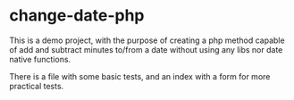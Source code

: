 # change-date-php

This is a demo project, with the purpose of creating a php method capable of add and subtract minutes to/from a date without using any libs nor date native functions.


There is a file with some basic tests, and an index with a form for more practical tests.
